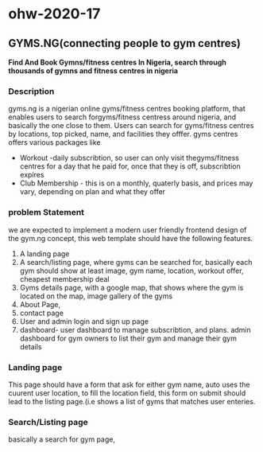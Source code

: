 # ohw-2020-17

## GYMS.NG(connecting people to gym centres)
**Find And Book Gymns/fitness centres In Nigeria,
search through thousands of gymns and fitness centres in nigeria**

### Description
gyms.ng is a nigerian online gyms/fitness centres booking platform,
that enables users to search forgyms/fitness centress around nigeria, and basically the one close to them.
Users can search for gyms/fitness centres by locations, top picked, name, and facilities they offfer.
gyms centres offers various packages like
- Workout -daily subscribtion, so user can only visit thegyms/fitness centres for a day that he paid for, once that they is off, subscribtion expires
- Club Membership - this is on a monthly, quaterly basis, and prices may vary, depending on plan and what they offer


### problem Statement
we are expected to implement a modern user friendly frontend design of the gym.ng concept, this web template should have the following features.
1. A landing page
2. A search/listing page, where gyms can be searched for, basically each gym should show at least image, gym name, location, workout offer, cheapest membership deal
3. Gyms details page, with a google map, that shows where the gym is located on the map, image gallery of the gyms
4. About Page, 
5. contact page
6. User and admin login and sign up page
7. dashboard- user dashboard to manage subscribtion, and plans. admin dashboard for gym owners to list their gym and manage their gym details

### Landing page
This page should have a form that ask for either gym name, auto uses the cuurent user location, to fill the location field, this form on submit should
lead to the listing page.(i.e shows a list of gyms that matches user enteries.
### Search/Listing page
basically a search for gym page, 


